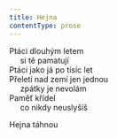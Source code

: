 ```yaml
---
title: Hejna
contentType: prose
---
```


Ptáci dlouhým letem  
     si tě pamatují  
Ptáci jako já po tisíc let  
Přeletí nad zemí jen jednou  
     zpátky je nevolám  
Paměť křídel  
     co nikdy neuslyšíš

Hejna táhnou
